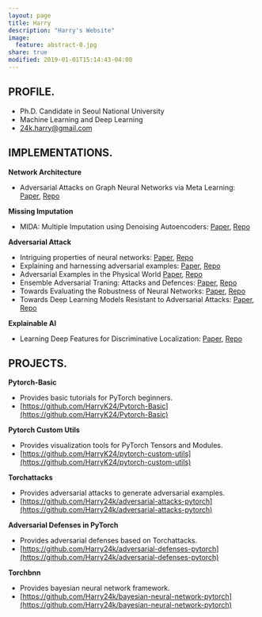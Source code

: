 ```yaml
---
layout: page
title: Harry
description: "Harry's Website"
image:
  feature: abstract-0.jpg
share: true
modified: 2019-01-01T15:14:43-04:00
---
```

## PROFILE.

* Ph.D. Candidate in Seoul National University
* Machine Learning and Deep Learning
* 24k.harry@gmail.com



## IMPLEMENTATIONS.

**Network Architecture**

* Adversarial Attacks on Graph Neural Networks via Meta Learning: [Paper](https://arxiv.org/abs/1902.08412), [Repo](https://github.com/Harry24k/gnn-meta-attack)

**Missing Imputation**

* MIDA: Multiple Imputation using Denoising Autoencoders: [Paper](https://arxiv.org/abs/1705.02737), [Repo](https://github.com/HarryK24/MIDA-pytorch)

**Adversarial Attack**

* Intriguing properties of neural networks: [Paper](https://arxiv.org/abs/1312.6199), [Repo](https://github.com/HarryK24/IPNN-pytorch)
* Explaining and harnessing adversarial examples: [Paper](https://arxiv.org/abs/1412.6572), [Repo](https://github.com/HarryK24/FGSM-pytorch)
* Adversarial Examples in the Physical World [Paper](https://arxiv.org/abs/1607.02533), [Repo](https://github.com/HarryK24/AEPW-pytorch)
* Ensemble Adversarial Traning: Attacks and Defences: [Paper](https://arxiv.org/abs/1705.07204), [Repo](https://github.com/HarryK24/RFGSM-pytorch)
* Towards Evaluating the Robustness of Neural Networks: [Paper](https://arxiv.org/abs/1608.04644), [Repo](https://github.com/HarryK24/CW-pytorch)
* Towards Deep Learning Models Resistant to Adversarial Attacks: [Paper](https://arxiv.org/abs/1706.06083), [Repo](https://github.com/HarryK24/PGD-pytorch)

**Explainable AI**

* Learning Deep Features for Discriminative Localization: [Paper](https://arxiv.org/abs/1512.04150), [Repo](https://github.com/HarryK24/CAM)

## PROJECTS.

**Pytorch-Basic**

* Provides basic tutorials for PyTorch beginners.
* [https://github.com/HarryK24/Pytorch-Basic](https://github.com/HarryK24/Pytorch-Basic)

**Pytorch Custom Utils**

* Provides visualization tools for PyTorch Tensors and Modules.
* [https://github.com/HarryK24/pytorch-custom-utils](https://github.com/HarryK24/pytorch-custom-utils)

**Torchattacks**

* Provides adversarial attacks to generate adversarial examples. 
* [https://github.com/Harry24k/adversarial-attacks-pytorch](https://github.com/Harry24k/adversarial-attacks-pytorch)

**Adversarial Defenses in PyTorch**

* Provides adversarial defenses based on Torchattacks.
* [https://github.com/Harry24k/adversarial-defenses-pytorch](https://github.com/Harry24k/adversarial-defenses-pytorch)

**Torchbnn**

* Provides bayesian neural network framework.
* [https://github.com/Harry24k/bayesian-neural-network-pytorch](https://github.com/Harry24k/bayesian-neural-network-pytorch)
